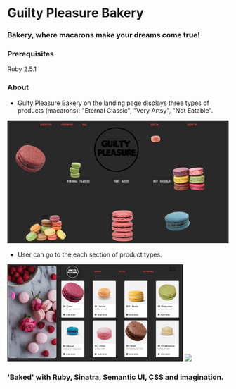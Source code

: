 # Guilty Pleasure Bakery
### Bakery, where macarons make your dreams come true!

### Prerequisites
Ruby 2.5.1

### About
* Gulty Pleasure Bakery on the landing page displays three types of products (macarons): "Eternal Classic", "Very Artsy", "Not Eatable".
<img src="https://github.com/mary-tkachenko/guilty_pleasure_bakery/blob/master/Screen%20Shot%202018-08-07%20at%207.44.41%20AM.png?raw=true">

* User can go to the each section of product types.
<img src="https://github.com/mary-tkachenko/guilty_pleasure_bakery/blob/master/Screenshot%202018-08-07%2021.27.55.png?raw=true" width="400">

<img src="https://github.com/mary-tkachenko/guilty_pleasure_bakery/blob/master/Screenshot%202018-09-06%2013.55.03.png?raw=true" width="400">



### 'Baked' with Ruby, Sinatra, Semantic UI, CSS and imagination.
